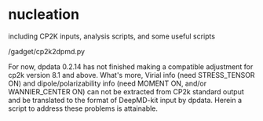 # nucleation
including CP2K inputs, analysis scripts, and some useful scripts

/gadget/cp2k2dpmd.py

For now, dpdata 0.2.14 has not finished making a compatible adjustment for cp2k version 8.1 and above. What's more, Virial info (need STRESS_TENSOR ON) and dipole/polarizability info (need MOMENT ON, and/or WANNIER_CENTER ON) can not be extracted from CP2k standard output and be translated to the format of DeepMD-kit input by dpdata. Herein a script to address these problems is attainable.
